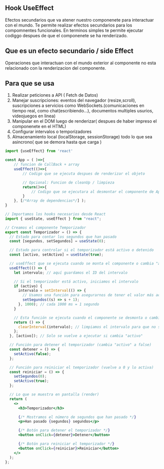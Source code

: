 ## Hook UseEffect

Efectos secundarios que va atener nuestro componenete para interactuar con el mundo. Te permite realizar efectos secundarios para los compomnentes funcionales. En terminos simples te permite ejecutar codiggo despues de que el componenete se ha renderizado.

## Que es un efecto secundario / side Effect

Operaciones que interactuan con el mundo exterior al componente no esta relacionado con la renderizacion del componente.

## Para que se usa 

1. Realizar peticiones a API ( Fetch de Datos)
2. Manejar suscripciones: eventos del navegador (resize,scroll), suscripciones a servicios como WebSockets.(comunicaciones en tiempo real,  como chat(escribiendo...), documentos multiples usurios, videojuegos en linea)
3. Manipular en el DOM luego de renderizar( despues de haber impreso el componenete en el HTML)
4. Configurar intervalos o temporizadores
5. Almacenamiento local (localStorage, sessionStorage) todo lo que sea asincrono( que se demora hasta que carga  )


```jsx
import {useEffect} from 'react'

const App = ( )=>{
    // funcion de CallBack + array
    useEffect(()=>{
        // Codigo que se ejecuta despues de renderizar el objeto

        // Opcional: Funcion de cleanUp / limpieza
        return()=>{
            // Codigo que se ejecutara al desmontar el componente de App desaparezca
        }
    }, [/*Array de dependencias*/] );
}

```


```jsx
// Importamos los hooks necesarios desde React
import { useState, useEffect } from "react";

// Creamos el componente Temporizador
export const Temporizador = () => {
  // Estado para contar los segundos que han pasado
  const [segundos, setSegundos] = useState(0);

  // Estado para controlar si el temporizador está activo o detenido
  const [activo, setActivo] = useState(true);

  // useEffect que se ejecuta cuando se monta el componente o cambia "activo"
  useEffect(() => {
    let intervalo; // aquí guardamos el ID del intervalo

    // Si el temporizador está activo, iniciamos el intervalo
    if (activo) {
      intervalo = setInterval(() => {
        // Usamos una función para asegurarnos de tener el valor más actualizado
        setSegundos((s) => s + 1);
      }, 1000); // cada 1000 ms = 1 segundo
    }

    // Esta función se ejecuta cuando el componente se desmonta o cambia "activo"
    return () => {
      clearInterval(intervalo); // limpiamos el intervalo para que no se dispare varias veces
    };
  }, [activo]); // Solo se vuelve a ejecutar si cambia "activo"

  // Función para detener el temporizador (cambia "activo" a false)
  const detener = () => {
    setActivo(false);
  };

  // Función para reiniciar el temporizador (vuelve a 0 y lo activa)
  const reiniciar = () => {
    setSegundos(0);
    setActivo(true);
  };

  // Lo que se muestra en pantalla (render)
  return (
    <>
      <h3>Temporizador</h3>

      {/* Mostramos el número de segundos que han pasado */}
      <p>Han pasado {segundos} segundos</p>

      {/* Botón para detener el temporizador */}
      <button onClick={detener}>Detener</button>

      {/* Botón para reiniciar el temporizador */}
      <button onClick={reiniciar}>Reiniciar</button>
    </>
  );
};

```

